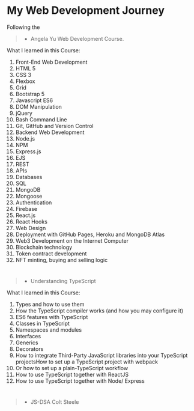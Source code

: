 # My Web Development Journey
Following the 
> * Angela Yu Web Development Course.

What I learned in this Course:

1. Front-End Web Development
2. HTML 5
3. CSS 3
4. Flexbox
5. Grid
6. Bootstrap 5
7. Javascript ES6
8. DOM Manipulation
9. jQuery
10. Bash Command Line
11. Git, GitHub and Version Control
12. Backend Web Development
13. Node.js
14. NPM
15. Express.js
16. EJS
17. REST
18. APIs
19. Databases
20. SQL
21. MongoDB
22. Mongoose
23. Authentication
24. Firebase
25. React.js
26. React Hooks
27. Web Design
28. Deployment with GitHub Pages, Heroku and MongoDB Atlas
29. Web3 Development on the Internet Computer
30. Blockchain technology
31. Token contract development
32. NFT minting, buying and selling logic

#
> * Understanding TypeScript
 
What I learned in this Course:

1. Types and how to use them
2. How the TypeScript compiler works (and how you may configure it)
3. ES6 features with TypeScript
4. Classes in TypeScript
5. Namespaces and modules
6. Interfaces
7. Generics
8. Decorators
9. How to integrate Third-Party JavaScript libraries into your TypeScript projectsHow to set up a TypeScript project with webpack
10. Or how to set up a plain-TypeScript workflow
11. How to use TypeScript together with ReactJS
12. How to use TypeScript together with Node/ Express
#
> * JS-DSA Colt Steele

